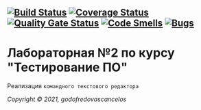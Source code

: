 [![Build Status](https://travis-ci.com/godofredovascancelos/lab2.svg?branch=main)](https://travis-ci.com/BrovkinArtem/Aboba2)
[![Coverage Status](https://coveralls.io/repos/github/godofredovascancelos/lab2/badge.svg?branch=main)](https://coveralls.io/github/godofredovascancelos/lab2?branch=main)
[![Quality Gate Status](https://sonarcloud.io/api/project_badges/measure?project=godofredovascancelos_lab2&metric=alert_status)](https://sonarcloud.io/dashboard?id=godofredovascancelos_lab2)
[![Code Smells](https://sonarcloud.io/api/project_badges/measure?project=godofredovascancelos_lab2&metric=code_smells)](https://sonarcloud.io/dashboard?id=godofredovascancelos_lab2)
[![Bugs](https://sonarcloud.io/api/project_badges/measure?project=godofredovascancelos_lab2&metric=bugs)](https://sonarcloud.io/dashboard?id=godofredovascancelos_lab2)
---

# Лабораторная №2 по курсу "Тестирование ПО"

Реализация `командного текстового редактора`
 


_Copyright &copy; 2021, godofredovascancelos_

